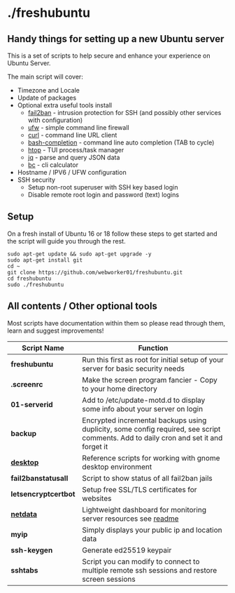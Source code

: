 # ./freshubuntu
## Handy things for setting up a new Ubuntu server

This is a set of scripts to help secure and enhance your experience on Ubuntu Server.

The main script will cover:
* Timezone and Locale
* Update of packages
* Optional extra useful tools install
    * [fail2ban](https://www.fail2ban.org) - intrusion protection for SSH (and possibly other services with configuration)
    * [ufw](https://wiki.ubuntu.com/UncomplicatedFirewall) - simple command line firewall
    * [curl](https://curl.haxx.se/) - command line URL client
    * [bash-completion](https://github.com/scop/bash-completion) - command line auto completion (TAB to cycle)
    * [htop](https://hisham.hm/htop/) - TUI process/task manager
    * [jq](https://stedolan.github.io/jq/) - parse and query JSON data
    * [bc](https://www.gnu.org/software/bc/) - cli calculator
* Hostname / IPV6 / UFW configuration
* SSH security
    * Setup non-root superuser with SSH key based login
    * Disable remote root login and password (text) logins

## Setup
On a fresh install of Ubuntu 16 or 18 follow these steps to get started and the script will guide you through the rest.
```
sudo apt-get update && sudo apt-get upgrade -y
sudo apt-get install git
cd ~
git clone https://github.com/webworker01/freshubuntu.git
cd freshubuntu
sudo ./freshubuntu
```

## All contents / Other optional tools
Most scripts have documentation within them so please read through them, learn and suggest improvements!

Script Name | Function
----------- | --------
**freshubuntu** | Run this first as root for initial setup of your server for basic security needs
**.screenrc** | Make the screen program fancier - Copy to your home directory
**01-serverid** | Add to /etc/update-motd.d to display some info about your server on login
**backup** | Encrypted incremental backups using duplicity, some config required, see script comments. Add to daily cron and set it and forget it
**[desktop](./desktop)** | Reference scripts for working with gnome desktop environment
**fail2banstatusall** | Script to show status of all fail2ban jails
**letsencryptcertbot** | Setup free SSL/TLS certificates for websites
**[netdata](./netdata)** | Lightweight dashboard for monitoring server resources see [readme](./netdata)
**myip** | Simply displays your public ip and location data
**ssh-keygen** | Generate ed25519 keypair
**sshtabs** | Script you can modify to connect to multiple remote ssh sessions and restore screen sessions
